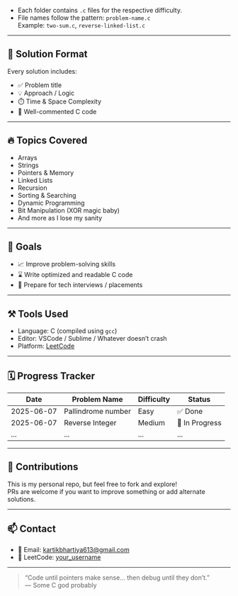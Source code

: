 
- Each folder contains `.c` files for the respective difficulty.
- File names follow the pattern: `problem-name.c`  
  Example: `two-sum.c`, `reverse-linked-list.c`

---

## 🧠 Solution Format

Every solution includes:
- ✅ Problem title
- 💡 Approach / Logic
- ⏱️ Time & Space Complexity
- 🧾 Well-commented C code

---

## 🔥 Topics Covered

- Arrays
- Strings
- Pointers & Memory
- Linked Lists
- Recursion
- Sorting & Searching
- Dynamic Programming
- Bit Manipulation (XOR magic baby)
- And more as I lose my sanity

---

## 🎯 Goals

- 📈 Improve problem-solving skills
- ⌛ Write optimized and readable C code
- 🚀 Prepare for tech interviews / placements

---

## ⚒️ Tools Used

- Language: C (compiled using `gcc`)
- Editor: VSCode / Sublime / Whatever doesn’t crash
- Platform: [LeetCode](https://leetcode.com/)

---

## 🗓️ Progress Tracker

| Date       | Problem Name         | Difficulty | Status  |
|------------|----------------------|------------|---------|
| 2025-06-07 | Pallindrome number             | Easy       | ✅ Done |
| 2025-06-07 | Reverse Integer      | Medium     | 🔄 In Progress |
| ...        | ...                  | ...        | ...     |

---

## 🙌 Contributions

This is my personal repo, but feel free to fork and explore!  
PRs are welcome if you want to improve something or add alternate solutions.

---

## 📫 Contact

- 📧 Email: kartikbhartiya613@gmail.com
- 🧠 LeetCode: [your_username](https://leetcode.com/kartikbhartiya/)

---

> “Code until pointers make sense… then debug until they don’t.”  
> — Some C god probably
